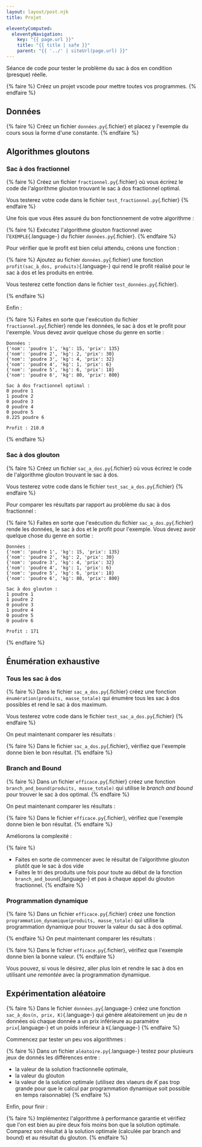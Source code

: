 ```yaml
---
layout: layout/post.njk
title: Projet

eleventyComputed:
  eleventyNavigation:
    key: "{{ page.url }}"
    title: "{{ title | safe }}"
    parent: "{{ '../' | siteUrl(page.url) }}"
---
```


Séance de code pour tester le problème du sac à dos en condition (presque) réelle.


{% faire %}
Créez un projet vscode pour mettre toutes vos programmes.
{% endfaire %}

## Données

{% faire %}
Créez un fichier `données.py`{.fichier} et placez y l'exemple du cours sous la forme d'une constante.
{% endfaire %}

## Algorithmes gloutons

### Sac à dos fractionnel

{% faire %}
Créez un fichier `fractionnel.py`{.fichier} où vous écrirez le code de l'algorithme glouton trouvant le sac à dos fractionnel optimal.

Vous testerez votre code dans le fichier `test_fractionnel.py`{.fichier}
{% endfaire %}


Une fois que vous êtes assuré du bon fonctionnement de votre algorithme :


{% faire %}
Exécutez l'algorithme glouton fractionnel avec l'`EXEMPLE`{.language-} du fichier `données.py`{.fichier}.
{% endfaire %}

Pour vérifier que le profit est bien celui attendu, créons une fonction :

{% faire %}
Ajoutez au fichier `données.py`{.fichier} une fonction `profit(sac_à_dos, produits)`{.language-} qui rend le profit réalisé pour le sac à dos et les produits en entrée.

Vous testerez cette fonction dans le fichier  `test_données.py`{.fichier}.

{% endfaire %}

Enfin :

{% faire %}
Faites en sorte que l'exécution du fichier `fractionnel.py`{.fichier} rende les données, le sac à dos et le profit pour l'exemple. Vous devez avoir quelque chose du genre en sortie :

```text
Données :
{'nom': 'poudre 1', 'kg': 15, 'prix': 135}
{'nom': 'poudre 2', 'kg': 2, 'prix': 30}
{'nom': 'poudre 3', 'kg': 4, 'prix': 32}
{'nom': 'poudre 4', 'kg': 1, 'prix': 6}
{'nom': 'poudre 5', 'kg': 6, 'prix': 18}
{'nom': 'poudre 6', 'kg': 80, 'prix': 800}

Sac à dos fractionnel optimal :
0 poudre 1
1 poudre 2
0 poudre 3
0 poudre 4
0 poudre 5
0.225 poudre 6

Profit : 210.0

```

{% endfaire %}

### Sac à dos glouton

{% faire %}
Créez un fichier `sac_a_dos.py`{.fichier} où vous écrirez le code de l'algorithme glouton trouvant le sac à dos.

Vous testerez votre code dans le fichier `test_sac_a_dos.py`{.fichier}
{% endfaire %}

Pour comparer les résultats par rapport au problème du sac à dos fractionnel :

{% faire %}
Faites en sorte que l'exécution du fichier `sac_a_dos.py`{.fichier} rende les données, le sac à dos et le profit pour l'exemple. Vous devez avoir quelque chose du genre en sortie :

```text
Données :
{'nom': 'poudre 1', 'kg': 15, 'prix': 135}
{'nom': 'poudre 2', 'kg': 2, 'prix': 30}
{'nom': 'poudre 3', 'kg': 4, 'prix': 32}
{'nom': 'poudre 4', 'kg': 1, 'prix': 6}
{'nom': 'poudre 5', 'kg': 6, 'prix': 18}
{'nom': 'poudre 6', 'kg': 80, 'prix': 800}

Sac à dos glouton :
1 poudre 1
1 poudre 2
0 poudre 3
1 poudre 4
0 poudre 5
0 poudre 6

Profit : 171
```

{% endfaire %}

## Énumération exhaustive

### Tous les sac à dos

{% faire %}
Dans le fichier `sac_a_dos.py`{.fichier} créez une fonction `énumèration(produits, masse_totale)` qui énumère tous les sac à dos possibles et rend le sac à dos maximum.

Vous testerez votre code dans le fichier `test_sac_a_dos.py`{.fichier}
{% endfaire %}

On peut maintenant comparer les résultats :

{% faire %}
Dans le fichier `sac_a_dos.py`{.fichier}, vérifiez que l'exemple donne bien le bon résultat.
{% endfaire %}

### Branch and Bound

{% faire %}
Dans un fichier `efficace.py`{.fichier} créez une fonction `branch_and_bound(produits, masse_totale)` qui utilise le _branch and bound_ pour trouver le sac à dos optimal. 
{% endfaire %}

On peut maintenant comparer les résultats :

{% faire %}
Dans le fichier `efficace.py`{.fichier}, vérifiez que l'exemple donne bien le bon résultat.
{% endfaire %}

Améliorons la complexité :

{% faire %}
- Faites en sorte de commencer avec le résultat de l'algorithme glouton plutôt que le sac à dos vide
- Faites le tri des produits une fois pour toute au début de la fonction `branch_and_bound`{.language-} et pas à chaque appel du glouton fractionnel.
{% endfaire %}

### Programmation dynamique

{% faire %}
Dans un fichier `efficace.py`{.fichier} créez une fonction `programmation_dynamique(produits, masse_totale)` qui utilise la programmation dynamique pour trouver la valeur du sac à dos optimal. 

{% endfaire %}
On peut maintenant comparer les résultats :

{% faire %}
Dans le fichier `efficace.py`{.fichier}, vérifiez que l'exemple donne bien la bonne valeur.
{% endfaire %}

 Vous pouvez, si vous le désirez, aller plus loin et rendre le sac à dos en utilisant _une remontée_ avec la programmation dynamique.

## Expérimentation aléatoire

{% faire %}
Dans le fichier `données.py`{.language-} créez une fonction `sac_à_dos(n, prix, K)`{.language-} qui génère aléatoirement un jeu de $n$ données où chaque donnée a un prix inférieure au paramètre `prix`{.language-} et un poids inférieur à `K`{.language-}
{% endfaire %}

Commencez par tester un peu vos algorithmes :

{% faire %}
Dans un fichier `aléatoire.py`{.language-} testez pour plusieurs jeux de donnés les différences entre :

- la valeur de la solution fractionnelle optimale,
- la valeur du glouton
- la valeur de la solution optimale (utilisez des vlaeurs de $K$ pas trop grande pour que le calcul par programmation dynamique soit possible en temps raisonnable)
{% endfaire %}

Enfin, pour finir :

{% faire %}
Implémentez l'algorithme à performance garantie et vérifiez que l'on est bien au pire deux fois moins bon que la solution optimale.
Comparez son résultat à la solution optimale (calculée par branch and bound) et au résultat du glouton.
{% endfaire %}

